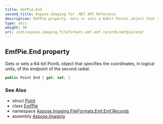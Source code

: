 ```yaml
---
title: EmfPie.End
second_title: Aspose.Imaging for .NET API Reference
description: EmfPie property. Gets or sets a 64bit PointL object that specifies the coordinates in logical units of the endpoint of the second radial
type: docs
weight: 30
url: /net/aspose.imaging.fileformats.emf.emf.records/emfpie/end/
---
```

## EmfPie.End property

Gets or sets a 64-bit PointL object that specifies the coordinates, in logical units, of the endpoint of the second radial.

```csharp
public Point End { get; set; }
```

### See Also

* struct [Point](../../../aspose.imaging/point/)
* class [EmfPie](../)
* namespace [Aspose.Imaging.FileFormats.Emf.Emf.Records](../../emfpie/)
* assembly [Aspose.Imaging](../../../)


